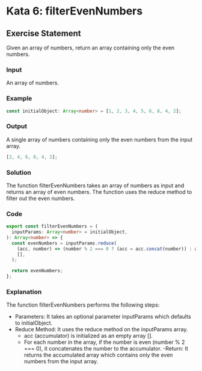 # Kata 6: filterEvenNumbers

## Exercise Statement

Given an array of numbers, return an array containing only the even numbers.

### Input

An array of numbers.

### Example

```typescript
const initialObject: Array<number> = [1, 2, 3, 4, 5, 6, 8, 4, 2];
```

### Output

A single array of numbers containing only the even numbers from the input array.

```typescript
[2, 4, 6, 8, 4, 2];
```

### Solution

The function filterEvenNumbers takes an array of numbers as input and returns an array of even numbers. The function uses the reduce method to filter out the even numbers.

### Code

```typescript
export const filterEvenNumbers = (
  inputParams: Array<number> = initialObject,
): Array<number> => {
  const evenNumbers = inputParams.reduce(
    (acc, number) => (number % 2 === 0 ? (acc = acc.concat(number)) : acc),
    [],
  );

  return evenNumbers;
};
```

### Explanation

The function filterEvenNumbers performs the following steps:

- Parameters: It takes an optional parameter inputParams which defaults to initialObject.
- Reduce Method: It uses the reduce method on the inputParams array.
  - acc (accumulator) is initialized as an empty array [].
  - For each number in the array, if the number is even (number % 2 === 0), it concatenates the number to the accumulator.
    -Return: It returns the accumulated array which contains only the even numbers from the input array.
